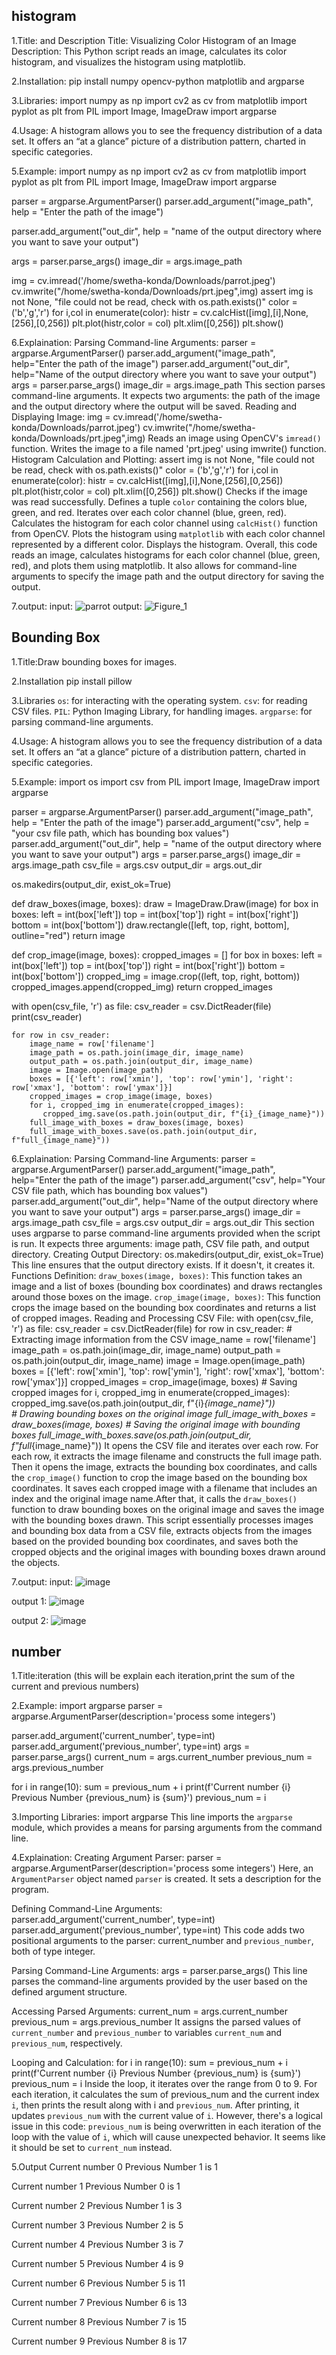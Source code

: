 ## histogram
1.Title: and Description
Title: Visualizing Color Histogram of an Image
Description: This Python script reads an image, calculates its color histogram, and visualizes the histogram using matplotlib.

2.Installation:
pip install numpy opencv-python matplotlib and argparse

3.Libraries:
import numpy as np
import cv2 as cv
from matplotlib import pyplot as plt
from PIL import Image, ImageDraw
import argparse

4.Usage:
A histogram allows you to see the frequency distribution of a data set. It offers an “at a glance” picture of a distribution pattern, charted in specific categories.

5.Example:
import numpy as np
import cv2 as cv
from matplotlib import pyplot as plt
from PIL import Image, ImageDraw
import argparse 

parser = argparse.ArgumentParser()
parser.add_argument("image_path", help = "Enter the path of the image")

parser.add_argument("out_dir", help = "name of the output directory where you want to save your output")

args = parser.parse_args()
image_dir = args.image_path
 
img = cv.imread('/home/swetha-konda/Downloads/parrot.jpeg')
cv.imwrite("/home/swetha-konda/Downloads/prt.jpeg",img)
assert img is not None, "file could not be read, check with os.path.exists()"
color = ('b','g','r')
for i,col in enumerate(color):
 histr = cv.calcHist([img],[i],None,[256],[0,256])
 plt.plot(histr,color = col)
 plt.xlim([0,256])
plt.show()

6.Explaination:
Parsing Command-line Arguments:
parser = argparse.ArgumentParser()
parser.add_argument("image_path", help="Enter the path of the image")
parser.add_argument("out_dir", help="Name of the output directory where you want to save your output")
args = parser.parse_args()
image_dir = args.image_path
This section parses command-line arguments. It expects two arguments: the path of the image and the output directory where the output will be saved.
Reading and Displaying Image:
img = cv.imread('/home/swetha-konda/Downloads/parrot.jpeg')
cv.imwrite("/home/swetha-konda/Downloads/prt.jpeg",img)
Reads an image using OpenCV's `imread()` function.
Writes the image to a file named 'prt.jpeg' using imwrite() function.
Histogram Calculation and Plotting:
assert img is not None, "file could not be read, check with os.path.exists()"
color = ('b','g','r')
for i,col in enumerate(color):
    histr = cv.calcHist([img],[i],None,[256],[0,256])
    plt.plot(histr,color = col)
    plt.xlim([0,256])
plt.show()
Checks if the image was read successfully. 
Defines a tuple `color` containing the colors blue, green, and red.
Iterates over each color channel (blue, green, red).
Calculates the histogram for each color channel using `calcHist()` function from OpenCV.
Plots the histogram using `matplotlib` with each color channel represented by a different color.
Displays the histogram.
Overall, this code reads an image, calculates histograms for each color channel (blue, green, red), and plots them using matplotlib. It also allows for command-line arguments to specify the image path and the output directory for saving the output.

7.output:
input:
![parrot](https://github.com/kondasweth/manasa/assets/169050846/782d7016-64c3-4641-a6a5-c81aac383da7)
output:
![Figure_1](https://github.com/kondasweth/manasa/assets/169050846/da2aad9d-7524-4078-aefa-bea3cac3a93c) 

## Bounding Box
1.Title:Draw bounding boxes for images.

2.Installation
pip install pillow

3.Libraries
  `os`: for interacting with the operating system.
  `csv`: for reading CSV files.
  `PIL`: Python Imaging Library, for handling images.
  `argparse`: for parsing command-line arguments.

4.Usage:
A histogram allows you to see the frequency distribution of a data set. It offers an “at a glance” picture of a distribution pattern, charted in specific categories.

5.Example:
import os
import csv
from PIL import Image, ImageDraw
import argparse

parser = argparse.ArgumentParser()
parser.add_argument("image_path", help = "Enter the path of the image")
parser.add_argument("csv", help = "your csv file path, which has bounding box values")
parser.add_argument("out_dir", help = "name of the output directory where you want to save your output")
args = parser.parse_args()
image_dir = args.image_path
csv_file = args.csv
output_dir = args.out_dir


os.makedirs(output_dir, exist_ok=True)


def draw_boxes(image, boxes):
    draw = ImageDraw.Draw(image)
    for box in boxes:
        left = int(box['left'])
        top = int(box['top'])
        right = int(box['right'])
        bottom = int(box['bottom'])
        draw.rectangle([left, top, right, bottom], outline="red")
    return image


def crop_image(image, boxes):
    cropped_images = []
    for box in boxes:
        left = int(box['left'])
        top = int(box['top'])
        right = int(box['right'])
        bottom = int(box['bottom'])
        cropped_img = image.crop((left, top, right, bottom))
        cropped_images.append(cropped_img)
    return cropped_images


with open(csv_file, 'r') as file:
    csv_reader = csv.DictReader(file)
    print(csv_reader)

    for row in csv_reader:
        image_name = row['filename']
        image_path = os.path.join(image_dir, image_name)
        output_path = os.path.join(output_dir, image_name)
        image = Image.open(image_path)
        boxes = [{'left': row['xmin'], 'top': row['ymin'], 'right': row['xmax'], 'bottom': row['ymax']}]
        cropped_images = crop_image(image, boxes)
        for i, cropped_img in enumerate(cropped_images):
           cropped_img.save(os.path.join(output_dir, f"{i}_{image_name}"))  
        full_image_with_boxes = draw_boxes(image, boxes)
        full_image_with_boxes.save(os.path.join(output_dir, f"full_{image_name}"))

6.Explaination:
Parsing Command-line Arguments:
parser = argparse.ArgumentParser()
parser.add_argument("image_path", help="Enter the path of the image")
parser.add_argument("csv", help="Your CSV file path, which has bounding box values")
parser.add_argument("out_dir", help="Name of the output directory where you want to save your output")
args = parser.parse_args()
image_dir = args.image_path
csv_file = args.csv
output_dir = args.out_dir
This section uses argparse to parse command-line arguments provided when the script is run. It expects three arguments: image path, CSV file path, and output directory.
Creating Output Directory:
os.makedirs(output_dir, exist_ok=True)
This line ensures that the output directory exists. If it doesn't, it creates it.
Functions Definition:
`draw_boxes(image, boxes)`: This function takes an image and a list of boxes (bounding box coordinates) and draws rectangles around those boxes on the image.
`crop_image(image, boxes)`: This function crops the image based on the bounding box coordinates and returns a list of cropped images.
Reading and Processing CSV File:
    with open(csv_file, 'r') as file:
        csv_reader = csv.DictReader(file)
        for row in csv_reader:
            # Extracting image information from the CSV
            image_name = row['filename']
            image_path = os.path.join(image_dir, image_name)
            output_path = os.path.join(output_dir, image_name)
            image = Image.open(image_path)
            boxes = [{'left': row['xmin'], 'top': row['ymin'], 'right': row['xmax'], 'bottom': row['ymax']}]
            cropped_images = crop_image(image, boxes)
            # Saving cropped images
            for i, cropped_img in enumerate(cropped_images):
                cropped_img.save(os.path.join(output_dir, f"{i}_{image_name}"))  
            # Drawing bounding boxes on the original image
            full_image_with_boxes = draw_boxes(image, boxes)
            # Saving the original image with bounding boxes
            full_image_with_boxes.save(os.path.join(output_dir, f"full_{image_name}"))
It opens the CSV file and iterates over each row.  For each row, it extracts the image filename and constructs the full image path. Then it opens the image, extracts the bounding box coordinates, and calls the `crop_image()` function to crop the image based on the bounding box coordinates.
It saves each cropped image with a filename that includes an index and the original image name.After that, it calls the `draw_boxes()` function to draw bounding boxes on the original image and saves the image with the bounding boxes drawn.
This script essentially processes images and bounding box data from a CSV file, extracts objects from the images based on the provided bounding box coordinates, and saves both the cropped objects and the original images with bounding boxes drawn around the objects.

7.output:
input:
![image](https://github.com/kondasweth/Jiyanshi/assets/169050846/e02aa1b8-7227-4f8f-a538-3bc847177b7b)

output 1:
![image](https://github.com/kondasweth/Jiyanshi/assets/169050846/08564941-15b3-48f4-9032-c78631fe3f0c)

output 2:
![image](https://github.com/kondasweth/Jiyanshi/assets/169050846/821273b1-f771-45cb-b3a9-4b421ac09551)


## number
1.Title:iteration (this will be explain each iteration,print the sum of the current and previous numbers)

2.Example:
import argparse
parser = argparse.ArgumentParser(description='process some integers')

parser.add_argument('current_number', type=int)
parser.add_argument('previous_number', type=int)
args = parser.parse_args()
current_num = args.current_number
previous_num = args.previous_number

for i in range(10):
    sum = previous_num + i
    print(f'Current number {i} Previous Number {previous_num} is {sum}')
    previous_num = i

3.Importing Libraries:
import argparse
This line imports the `argparse` module, which provides a means for parsing arguments from the command line.  

4.Explaination:
Creating Argument Parser:
parser = argparse.ArgumentParser(description='process some integers')
Here, an `ArgumentParser` object named `parser` is created. It sets a description for the program.

Defining Command-Line Arguments:
parser.add_argument('current_number', type=int)
parser.add_argument('previous_number', type=int)
This code adds two positional arguments to the parser: current_number and `previous_number`, both of type integer.

Parsing Command-Line Arguments:
args = parser.parse_args()
This line parses the command-line arguments provided by the user based on the defined argument structure.

Accessing Parsed Arguments:
current_num = args.current_number
previous_num = args.previous_number
It assigns the parsed values of `current_number` and `previous_number` to variables `current_num` and `previous_num`, respectively.

Looping and Calculation:
    for i in range(10):
        sum = previous_num + i
        print(f'Current number {i} Previous Number {previous_num} is {sum}')
        previous_num = i
Inside the loop, it iterates over the range from 0 to 9. For each iteration, it calculates the sum of previous_num and the current index `i`, then prints the result along with i and `previous_num`. After printing, it updates `previous_num` with the current value of `i`.
However, there's a logical issue in this code: `previous_num` is being overwritten in each iteration of the loop with the value of `i`, which will cause unexpected behavior. It seems like it should be set to `current_num` instead.

5.Output
Current number 0 Previous Number 1 is 1

Current number 1 Previous Number 0 is 1

Current number 2 Previous Number 1 is 3

Current number 3 Previous Number 2 is 5

Current number 4 Previous Number 3 is 7

Current number 5 Previous Number 4 is 9

Current number 6 Previous Number 5 is 11

Current number 7 Previous Number 6 is 13

Current number 8 Previous Number 7 is 15

Current number 9 Previous Number 8 is 17 



    





























